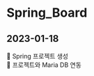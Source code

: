 # Spring_Board

## 2023-01-18
<div align='left'>
📍 Spring 프로젝트 생성 </br> 
📍 프로젝트와 Maria DB 연동
</div>

